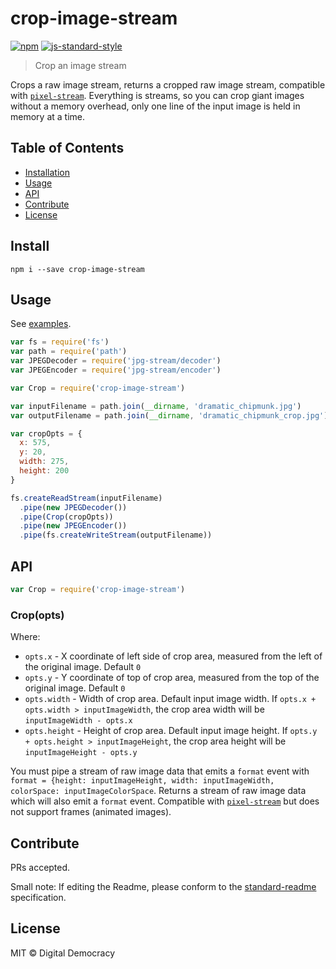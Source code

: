 # crop-image-stream

[![npm](https://img.shields.io/npm/v/crop-image-stream.svg)](https://www.npmjs.com/package/crop-image-stream)
[![js-standard-style](https://img.shields.io/badge/code%20style-standard-brightgreen.svg?maxAge=2592000)](http://standardjs.com/)

> Crop an image stream

Crops a raw image stream, returns a cropped raw image stream, compatible with [`pixel-stream`](https://github.com/devongovett/pixel-stream). Everything is streams, so you can crop giant images without a memory overhead, only one line of the input image is held in memory at a time.

## Table of Contents

- [Installation](#installation)
- [Usage](#usage)
- [API](#api)
- [Contribute](#contribute)
- [License](#license)

## Install

```
npm i --save crop-image-stream
```

## Usage

See [examples](./example).

```js
var fs = require('fs')
var path = require('path')
var JPEGDecoder = require('jpg-stream/decoder')
var JPEGEncoder = require('jpg-stream/encoder')

var Crop = require('crop-image-stream')

var inputFilename = path.join(__dirname, 'dramatic_chipmunk.jpg')
var outputFilename = path.join(__dirname, 'dramatic_chipmunk_crop.jpg')

var cropOpts = {
  x: 575,
  y: 20,
  width: 275,
  height: 200
}

fs.createReadStream(inputFilename)
  .pipe(new JPEGDecoder())
  .pipe(Crop(cropOpts))
  .pipe(new JPEGEncoder())
  .pipe(fs.createWriteStream(outputFilename))
```

## API

```js
var Crop = require('crop-image-stream')
```

### Crop(opts)

Where:

- `opts.x` - X coordinate of left side of crop area, measured from the left of the original image. Default `0`
- `opts.y` - Y coordinate of top of crop area, measured from the top of the original image. Default `0`
- `opts.width` - Width of crop area. Default input image width. If `opts.x + opts.width > inputImageWidth`, the crop area width will be `inputImageWidth - opts.x`
- `opts.height` - Height of crop area. Default input image height. If `opts.y + opts.height > inputImageHeight`, the crop area height will be `inputImageHeight - opts.y`

You must pipe a stream of raw image data that emits a `format` event with `format = {height: inputImageHeight, width: inputImageWidth, colorSpace: inputImageColorSpace`. Returns a stream of raw image data which will also emit a `format` event. Compatible with [`pixel-stream`](https://github.com/devongovett/pixel-stream) but does not support frames (animated images).

## Contribute

PRs accepted.

Small note: If editing the Readme, please conform to the [standard-readme](https://github.com/RichardLitt/standard-readme) specification.

## License

MIT © Digital Democracy
